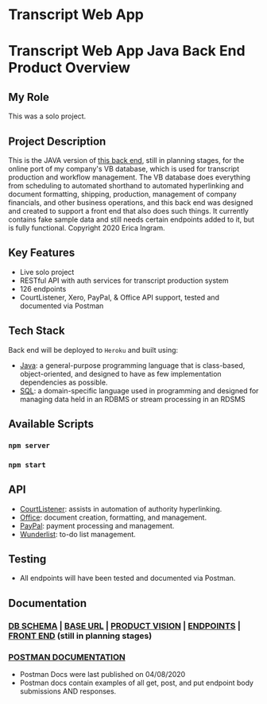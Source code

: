 # Transcript Web App

# Transcript Web App Java Back End Product Overview

## My Role

This was a solo project.

## Project Description

This is the JAVA version of [this back end](https://github.com/evoingram/webapp-backend), still in planning stages, for the online port of my company's VB database, which is used for transcript production and workflow management.  The VB database does everything from scheduling to automated shorthand to automated hyperlinking and document formatting, shipping, production, management of company financials, and other business operations, and this back end was designed and created to support a front end that also does such things.  It currently contains fake sample data and still needs certain endpoints added to it, but is fully functional.  Copyright 2020 Erica Ingram.

## Key Features

- Live solo project
- RESTful API with auth services for transcript production system
- 126 endpoints
- CourtListener, Xero, PayPal, & Office API support, tested and documented via Postman

## Tech Stack

Back end will be deployed to `Heroku` and built using:

- [Java](https://en.wikipedia.org/wiki/Java_%28programming_language%29):  a general-purpose programming language that is class-based, object-oriented, and designed to have as few implementation dependencies as possible.
- [SQL](https://en.wikipedia.org/wiki/SQL):  a domain-specific language used in programming and designed for managing data held in an RDBMS or stream processing in an RDSMS

## Available Scripts 

### `npm server`
### `npm start`

## API 

- [CourtListener](http://courtlistener.com/):  assists in automation of authority hyperlinking.
- [Office](https://docs.microsoft.com/en-us/previous-versions/office/office-365-api/):  document creation, formatting, and management.
- [PayPal](https://developer.paypal.com/home/):  payment processing and management.
- [Wunderlist](https://developer.wunderlist.com/):  to-do list management.
   
## Testing

- All endpoints will have been tested and documented via Postman.

## Documentation

### [DB SCHEMA](https://dbdesigner.page.link/gbEtfTr1XjgwDa2C7)   |   [BASE URL](https://transcript-javabe.herokuapp.com/api)   |   [PRODUCT VISION](https://aquoco-my.sharepoint.com/:w:/g/personal/evoingram_aquoco_onmicrosoft_com/ES9-HPl3otdAjjtMrqpWIrkBMTrLyRDvxVEtYGkOMWLDUQ?e=fXTfhK)   |   [ENDPOINTS](https://github.com/evoingram/webapp-backend/blob/master/docs/endpoints.md)   |   [FRONT END](https://github.com/evoingram/webapp-frontend/) (still in planning stages)
### [POSTMAN DOCUMENTATION](https://documenter.getpostman.com/view/6401823/SzRxWAvu?version=latest)

- Postman Docs were last published on 04/08/2020
- Postman docs contain examples of all get, post, and put endpoint body submissions AND responses.
